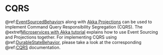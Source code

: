 # CQRS

@ref:[EventSourcedBehavior](persistence.md)s along with [Akka Projections](https://doc.akka.io/docs/akka-projection/current/)
can be used to implement Command Query Responsibility Segregation (CQRS). The @extref[Microservices with Akka tutorial](platform-guide:microservices-tutorial/)
explains how to use Event Sourcing and Projections together. For implementing CQRS using @ref:[DurableStateBehavior](durable-state/persistence.md), please take a look at the corresponding @ref:[CQRS](durable-state/cqrs.md) documentation.
 

